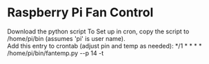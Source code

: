 # Raspberry Pi Fan Control
Download the python script
To Set up in cron, copy the script to /home/pi/bin (assumes 'pi' is user name).  
Add this entry to crontab (adjust pin and temp as needed): 
*/1 * * * * /home/pi/bin/fantemp.py --p 14 -t 
